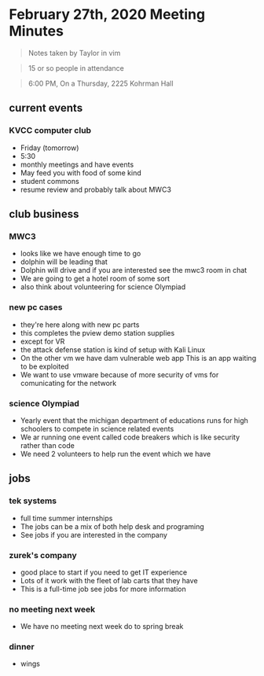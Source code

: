 # February 27th, 2020 Meeting Minutes
> Notes taken by Taylor in vim

>  15 or so  people in attendance

> 6:00 PM, On a Thursday, 2225 Kohrman Hall
## current events

### KVCC computer club
- Friday (tomorrow)
- 5:30
- monthly meetings and have events
- May feed you with food of some kind
- student commons
- resume review and probably talk about MWC3

## club business

### MWC3
- looks like we have enough time to go
- dolphin will be leading that
- Dolphin will drive and if you are interested see the mwc3 room in chat
- We are going to get a hotel room of some sort
- also think about volunteering for science Olympiad

### new pc cases
- they're here along with new pc parts
- this completes the pview demo station supplies
- except for VR
- the attack  defense station is kind of setup with Kali  Linux
- On the other vm we have dam vulnerable  web app This is an app waiting to be exploited
- We want to use vmware because of more security of vms for comunicating for the network 

### science Olympiad
- Yearly event that the michigan department of educations runs for high schoolers  to compete in science related events 
- We  ar running one event called code breakers which is  like security rather than code
- We need 2 volunteers to help run the event which we have

## jobs

### tek systems
- full time summer internships
- The jobs can be a mix of both help desk and programing
- See jobs if you are interested in the  company

### zurek's company
- good place to start if you need to get IT experience
- Lots of it work with the fleet of lab carts that they have
- This is a full-time job see jobs for more information

### no meeting next week
- We have no meeting next week do to spring break

### dinner
- wings

